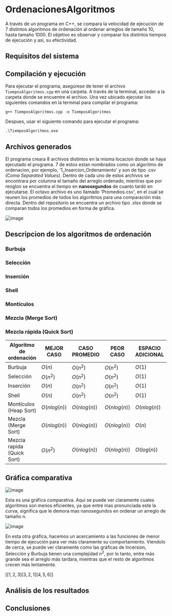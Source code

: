 # OrdenacionesAlgoritmos
A través de un programa en C++, se compara la velocidad de ejecución de 7 distintos algoritmos de ordenación
al ordenar arreglos de tamaño 10, hasta tamaño 1000. El objetivo es observar y comparar los distintos tiempos de ejecución
y asi, su efectividad.

## Requisitos del sistema


## Compilación y ejecución
Para ejecutar el programa, asegúrese de tener el archivo ```TiemposAlgoritmos.cpp``` en una carpeta.
A través de la terminal, acceder a la carpeta donde se encuentre el archivo. Una vez ubicado ejecutar los siguientes comandos
en la terminal para compilar el programa:

```
g++ TiemposAlgoritmos.cpp -o TiemposAlgoritmos
```

Despues, usar el siguiente comando para ejecutar el programa:

```
.\TiemposAlgoritmos.exe
```

## Archivos generados
El programa creara 8 archivos distintos en la misma locacion donde se haya ejecutado el programa. 7 de estos estan nombrados como 
un algoritmo de ordenacion, por ejemplo, '1_Insercion_Ordenamiento' y son de tipo .csv _(Coma Separated Values)_. 
Dentro de cada uno de estos archivos se encontrara por columna el tamaño del arreglo ordenado, mientras
que por renglon se encuentra el tiempo en **nanosegundos** de cuanto tardó en ejecutarse. El octavo archivo es uno llamado 'Promedios.csv', en el cual
se reunen los promedios de todos los algoritmos para una comparación más directa. Dentro del repositorio se encuentra un 
archivo tipo .xlsx donde se comparan todos los promedios en forma de gráfica.

![image](https://github.com/user-attachments/assets/f832be32-2b10-4bae-985b-71a10027eda9)



## Descripcion de los algoritmos de ordenación
### Burbuja

### Selección

### Inserción

### Shell

### Montículos

### Mezcla (Merge Sort)

### Mezcla rápida (Quick Sort)


| Algoritmo de ordenación  | MEJOR CASO | CASO PROMEDIO | PEOR CASO  | ESPACIO ADICIONAL |
|--------------------------|------------|---------------|------------|-------------------|
|Burbuja                   |    $O(n)$  |    $O(n^2)$   | $O(n^2)$   |       $O(1)$      |
|Selección                 |   $O(n^2)$ |    $O(n^2)$   | $O(n^2)$   |       $O(1)$      |
|Inserción                 |    $O(n)$  |    $O(n^2)$   | $O(n^2)$   |       $O(1)$      |
|Shell                     |    $O(n)$  |    $O(n^2)$   | $O(n^2)$   |       $O(1)$      |
|Montículos (Heap Sort)    |$O(nlog(n))$|  $O(nlog(n))$ |$O(nlog(n))$|    $O(nlog(n))$   |
|Mezcla (Merge Sort)       |$O(nlog(n))$|  $O(nlog(n))$ |$O(nlog(n))$|       $O(n)$      |
|Mezcla rapida (Quick Sort)|  $O(n^2)$  |  $O(nlog(n))$ |$O(nlog(n))$|    $O(log(n))$    |

## Gráfica comparativa 

![image](https://github.com/user-attachments/assets/26c4bcd3-546b-4f85-a618-6f60ac9c78b7)

Esta es una gráfica comparativa. Aqui se puede ver claramente cuales algoritmos son menos eficientes, ya que entre mas pronunciada
este la curva, significa que le demora mas nanosegundos en ordenar un arreglo de tamaño n.

![image](https://github.com/user-attachments/assets/272a4a46-5829-458a-8bf2-1188ef0fa0d3)

En esta otra gráfica, hacemos un acercamiento a las funciones de menor tiempo de ejecución para ver más claramente su comportamiento.
Viendolo de cerca, se puede ver claramente como las gráficas de Incersion, Selección y Burbuja tienen una complejidad $n^2$, por lo tanto, entre
más grande sea el arreglo más tardara, mientras que el resto de algoritmos crecen más lentamente.


$[[1,2,3][3,2,1][4,5,6]]$

## Análisis de los resultados


## Conclusiones





